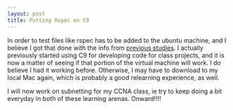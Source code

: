 ```yaml
---
layout: post
title: Putting Rspec on C9
---
```


In order to test files like rspec has to be added to the ubuntu machine, and I believe I got that done with the info from [previous 
  studies](https://www.keepandshare.com/doc/8219389/blog-computer-science-journey-beginnings-late-2017-early-2018-c9-learn-ide-install?i=18313).
  I actually previously started using C9 for developing code for class projects, and it is now a matter of seeing if that portion of 
  the virtual machine will work. I do believe I had it working before. Otherwise, I may have to download to my local Mac again, which 
  is probably a good relearning experience, as well.
  
  I will now work on subnetting for my CCNA class, ie try to keep doing a bit everyday in both of these learning arenas. Onward!!!!
